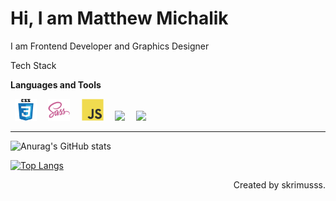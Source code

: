 <h1 align="left">Hi, I am Matthew Michalik</h1>
<p> I am Frontend Developer and Graphics Designer </p>
<p align="left">Tech Stack</p>

**Languages and Tools**
<p> 
 <code> <img src="https://raw.githubusercontent.com/devicons/devicon/master/icons/css3/css3-original-wordmark.svg" height="35"/> </code>
 <code> <img src="https://raw.githubusercontent.com/devicons/devicon/master/icons/sass/sass-original.svg" height="35"/> </code>
 <code> <img src="https://raw.githubusercontent.com/devicons/devicon/master/icons/javascript/javascript-original.svg" height="35"/> </code>
 <code> <img src="https://www.vectorlogo.zone/logos/git-scm/git-scm-icon.svg" height="35"/> </code>
 <code> <img src="https://angular.io/assets/images/logos/angular/angular.svg" height="35"/> </code>
 </p>
 
 ---

<div align="left">
  
![Anurag's GitHub stats](https://github-readme-stats.vercel.app/api?username=skrimusss&show_icons=true)
  
</div>

[![Top Langs](https://github-readme-stats.vercel.app/api/top-langs/?username=skrimusss&layout=compact)](https://github.com/anuraghazra/github-readme-stats)

<p align="right"> Created by skrimusss. </p>
